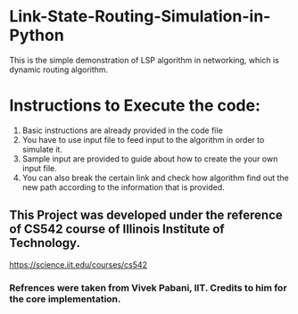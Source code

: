 # Link-State-Routing-Simulation-in-Python
This is the simple demonstration of LSP algorithm in networking, which is dynamic routing algorithm.

# Instructions to Execute the code:
1. Basic instructions are already provided in the code file
2. You have to use input file to feed input to the algorithm in order to simulate it.
3. Sample input are provided to guide about how to create the your own input file.
4. You can also break the certain link and check how algorithm find out the new path according to the information that is provided.

## This Project was developed under the reference of CS542 course of Illinois Institute of Technology. 
https://science.iit.edu/courses/cs542

### Refrences were taken from Vivek Pabani, IIT. Credits to him for the core implementation.

